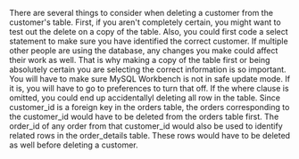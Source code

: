 There are several things to consider when deleting a customer from the customer's table. First, if you aren't completely certain, you might want to test out the delete on a copy of the table. Also, you could first code a select statement to make sure you have identified the correct customer.
If multiple other people are using the database, any changes you make could affect their work as well. That is why making a copy of the table first or being absolutely certain you are selecting the correct information is so important.
You will have to make sure MySQL Workbench is not in safe update mode. If it is, you will have to go to preferences to turn that off.
If the where clause is omitted, you could end up accidentallyl deleting all row in the table.
Since customer_id is a foreign key in the orders table, the orders corresponding to the customer_id would have to be deleted from the orders table first. The order_id of any order from that customer_id would also be used to identify related rows in the order_details table. These rows would have to be deleted as well before deleting a customer.
